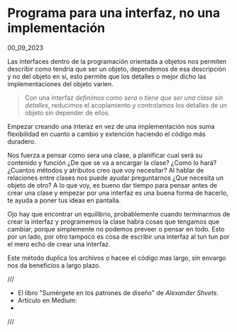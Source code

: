 # Programa para una interfaz, no una implementación
00_09_2023

Las interfaces dentro de la programación orientada a objetos nos permiten describir como tendria que ser un objeto, dependemos de esa descripción y no del objeto en si, esto permite que los detalles o mejor dicho las implementaciones del objeto varien.

> Con una interfaz *definimos como será o tiene que ser una clase sin detalles*, reducimos el acoplamiento y controlamos los detalles de un objeto sin depender de ellos.

Empezar creando una interaz en vez de una implementación nos suma flexibilidad en cuanto a cambio y extención haciendo el código más duradero.

Nos fuerza a pensar como sera una clase, a planificar cual será su contenido y función ¿De que se va a encargar la clase? ¿Como lo hará? ¿Cuantos métodos y atributos creo que voy necesitar? Al hablar de relaciones entre clases nos puede ayudar preguntarnos ¿Que necesita un objeto de otro? A lo que voy, es bueno dar tiempo para pensar antes de crear una clase y empezar por una interfaz es una buena forma de hacerlo, te ayuda a poner tus ideas en pantalla.

Ojo hay que encontrar un equilibrio, probablemente cuando terminarmos de crear la interfaz y programemos la clase habra cosas que tengamos que cambiar, porque simplemente no podemos preveer o pensar en todo. Esto por un lado, por otro tampoco es cosa de escribir una interfaz al tun tun por el mero echo de crear una interfaz. 

Este método duplica los archivos o hacee el código mas largo, sin envargo nos da beneficios a largo plazo.

///

* El libro "Sumérgete en los patrones de diseño" de *Alexander Shvets*.
* Artículo en Medium: 
* 

///